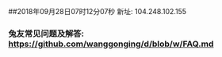 ##2018年09月28日07时12分07秒 新址: 104.248.102.155
### 兔友常见问题及解答: https://github.com/wanggonging/d/blob/w/FAQ.md

